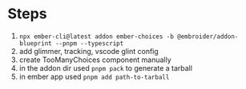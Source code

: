 
# Steps
1. `npx ember-cli@latest addon ember-choices -b @embroider/addon-blueprint --pnpm --typescript`
2. add glimmer, tracking, vscode glint config
3. create TooManyChoices component manually
4. in the addon dir used `pnpm pack` to generate a tarball
5. in ember app used `pnpm add path-to-tarball`
